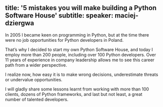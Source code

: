 title: '5 mistakes you will make building a Python Software House'
subtitle:
speaker: maciej-dziergwa
---
In 2005 I became keen on programming in Python, but at the time there were no job opportunities for Python developers in Poland.

That’s why I decided to start my own Python Software House, and today I employ more than 200 people, including over 100 Python developers. Over 11 years of experience in company leadership allows me to see this career path from a wider perspective.

I realize now, how easy it is to make wrong decisions, underestimate threats or undervalue opportunities.

I will gladly share some lessons learnt from working with more than 100 clients, dozens of Python frameworks, and last but not least, a great number of talented developers.